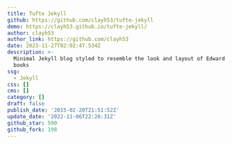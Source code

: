 ```yaml
---
title: Tufte Jekyll
github: https://github.com/clayh53/tufte-jekyll
demo: https://clayh53.github.io/tufte-jekyll/
author: clayh53
author_link: https://github.com/clayh53
date: 2023-11-27T02:02:47.534Z
description: >-
  Minimal Jekyll blog styled to resemble the look and layout of Edward Tufte's
  books
ssg:
  - Jekyll
css: []
cms: []
category: []
draft: false
publish_date: '2015-02-20T21:51:52Z'
update_date: '2022-11-06T22:26:31Z'
github_star: 590
github_fork: 198
---
```

